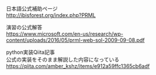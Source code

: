 日本語公式補助ページ  
http://ibisforest.org/index.php?PRML  

演習の公式解答  
https://www.microsoft.com/en-us/research/wp-content/uploads/2016/05/prml-web-sol-2009-09-08.pdf  

python実装Qiita記事  
公式の実装をそのまま解説した内容になっている  
https://qiita.com/amber_kshz/items/e912a59ffc1365cb6adf  

